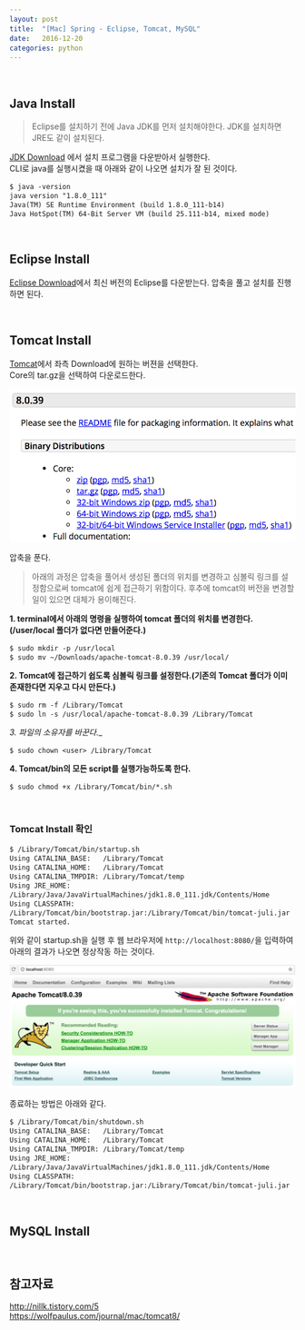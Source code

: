 ```yaml
---
layout: post
title:  "[Mac] Spring - Eclipse, Tomcat, MySQL"
date:   2016-12-20
categories: python
---
```


<br>  

## Java Install  

> Eclipse를 설치하기 전에 Java JDK를 먼저 설치해야한다. JDK를 설치하면 JRE도 같이 설치된다.    

[JDK Download](https://java.com/ko/download/mac_download.jsp)
에서 설치 프로그램을 다운받아서 실행한다.   
CLI로 java를 실행시켰을 때 아래와 같이 나오면 설치가 잘 된 것이다.  

```
$ java -version
java version "1.8.0_111"
Java(TM) SE Runtime Environment (build 1.8.0_111-b14)
Java HotSpot(TM) 64-Bit Server VM (build 25.111-b14, mixed mode)
```  

<br>  

## Eclipse Install  

[Eclipse Download](http://www.eclipse.org/downloads/)에서 최신 버전의 Eclipse를 다운받는다. 압축을 풀고 설치를 진행하면 된다.  

<br>  

## Tomcat Install  

[Tomcat](http://tomcat.apache.org/)에서 좌측 Download에 원하는 버젼을 선택한다.  
Core의 tar.gz을 선택하여 다운로드한다.  

![Tomcat Download](/images/mac-spring-setting/tomcat-download.png)  

압축을 푼다.  

> 아래의 과정은 압축을 풀어서 생성된 폴더의 위치를 변경하고 심볼릭 링크를 설정함으로써 tomcat에 쉽게 접근하기 위함이다. 후추에 tomcat의 버전을 변경할 일이 있으면 대체가 용이해진다.  

__1. terminal에서 아래의 명령을 실행하여 tomcat 폴더의 위치를 변경한다.(/user/local 폴더가 없다면 만들어준다.)__  

```
$ sudo mkdir -p /usr/local
$ sudo mv ~/Downloads/apache-tomcat-8.0.39 /usr/local/
```  

__2. Tomcat에 접근하기 쉽도록 심볼릭 링크를 설정한다.(기존의 Tomcat 폴더가 이미 존재한다면 지우고 다시 만든다.)__  

```
$ sudo rm -f /Library/Tomcat
$ sudo ln -s /usr/local/apache-tomcat-8.0.39 /Library/Tomcat
```  

_3. 파일의 소유자를 바꾼다.__   

```
$ sudo chown <user> /Library/Tomcat
```   

__4. Tomcat/bin의 모든 script를 실행가능하도록 한다.__  

```
$ sudo chmod +x /Library/Tomcat/bin/*.sh
```  

<br>  

### Tomcat Install 확인  

```
$ /Library/Tomcat/bin/startup.sh
Using CATALINA_BASE:   /Library/Tomcat
Using CATALINA_HOME:   /Library/Tomcat
Using CATALINA_TMPDIR: /Library/Tomcat/temp
Using JRE_HOME:        /Library/Java/JavaVirtualMachines/jdk1.8.0_111.jdk/Contents/Home
Using CLASSPATH:       /Library/Tomcat/bin/bootstrap.jar:/Library/Tomcat/bin/tomcat-juli.jar
Tomcat started.
```  

위와 같이 startup.sh을 실행 후 웹 브라우저에 `http://localhost:8080/`을 입력하여 아래의 결과가 나오면 정상작동 하는 것이다.  

![Tomcat Test](/images/mac-spring-setting/tomcat-test.png)  

종료하는 방법은 아래와 같다.  

```
$ /Library/Tomcat/bin/shutdown.sh
Using CATALINA_BASE:   /Library/Tomcat
Using CATALINA_HOME:   /Library/Tomcat
Using CATALINA_TMPDIR: /Library/Tomcat/temp
Using JRE_HOME:        /Library/Java/JavaVirtualMachines/jdk1.8.0_111.jdk/Contents/Home
Using CLASSPATH:       /Library/Tomcat/bin/bootstrap.jar:/Library/Tomcat/bin/tomcat-juli.jar
```  

<br>  

## MySQL Install   



<br>  

## 참고자료  

<http://nillk.tistory.com/5>  
<https://wolfpaulus.com/journal/mac/tomcat8/>  
